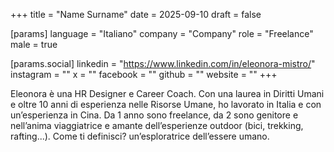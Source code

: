 +++
title = "Name Surname"
date = 2025-09-10
draft = false

[params]
language = "Italiano"
company = "Company"
role = "Freelance"
male = true

[params.social]
linkedin = "https://www.linkedin.com/in/eleonora-mistro/"
instagram = ""
x = ""
facebook = ""
github = ""
website = ""
+++

Eleonora è una HR Designer e Career Coach. Con una laurea in Diritti Umani e oltre 10 anni di esperienza nelle Risorse Umane, ho lavorato in Italia e con un’esperienza in Cina. Da 1 anno sono freelance, da 2 sono genitore e nell’anima viaggiatrice e amante dell’esperienze outdoor (bici, trekking, rafting...). Come ti definisci? un’esploratrice dell’essere umano.
